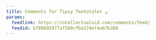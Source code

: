 ```yaml
---
title: Comments for Tipsy Teetotaler ن
params:
  feedlink: https://intellectualoid.com/comments/feed/
  feedid: b789695977af560cfba17def4a67b388
---
```

